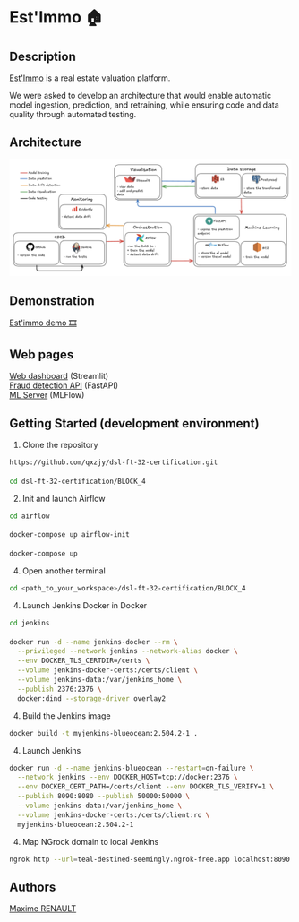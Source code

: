 # Est'Immo 🏠

## Description

[Est'Immo](https://qxzjy-streamlit-housing-prices.hf.space/) is a real estate valuation platform.

We were asked to develop an architecture that would enable automatic model ingestion, prediction, and retraining, while ensuring code and data quality through automated testing.

## Architecture

![architecture](data/architecture.png)

## Demonstration

[Est'immo demo 🎞️](https://share.vidyard.com/watch/k65E1g7K34f9nWBrEE6zjF)

## Web pages

[Web dashboard](https://qxzjy-streamlit-housing-prices.hf.space/) (Streamlit)\
[Fraud detection API](https://qxzjy-fastapi-housing-prices.hf.space/docs) (FastAPI) \
[ML Server](https://qxzjy-mlflow-server.hf.space/#/experiments/10) (MLFlow)

## Getting Started (development environment)

1. Clone the repository

```bash
https://github.com/qxzjy/dsl-ft-32-certification.git

cd dsl-ft-32-certification/BLOCK_4
```

2. Init and launch Airflow 

```bash
cd airflow

docker-compose up airflow-init

docker-compose up
```

4. Open another terminal

```bash
cd <path_to_your_workspace>/dsl-ft-32-certification/BLOCK_4
```

4. Launch Jenkins Docker in Docker

```bash
cd jenkins

docker run -d --name jenkins-docker --rm \
  --privileged --network jenkins --network-alias docker \
  --env DOCKER_TLS_CERTDIR=/certs \
  --volume jenkins-docker-certs:/certs/client \
  --volume jenkins-data:/var/jenkins_home \
  --publish 2376:2376 \
  docker:dind --storage-driver overlay2
```

4. Build the Jenkins image

```bash
docker build -t myjenkins-blueocean:2.504.2-1 .
```

4. Launch Jenkins

```bash
docker run -d --name jenkins-blueocean --restart=on-failure \
  --network jenkins --env DOCKER_HOST=tcp://docker:2376 \
  --env DOCKER_CERT_PATH=/certs/client --env DOCKER_TLS_VERIFY=1 \
  --publish 8090:8080 --publish 50000:50000 \
  --volume jenkins-data:/var/jenkins_home \
  --volume jenkins-docker-certs:/certs/client:ro \
  myjenkins-blueocean:2.504.2-1
```

4. Map NGrock domain to local Jenkins

```bash
ngrok http --url=teal-destined-seemingly.ngrok-free.app localhost:8090
```

## Authors

[Maxime RENAULT](https://github.com/qxzjy)